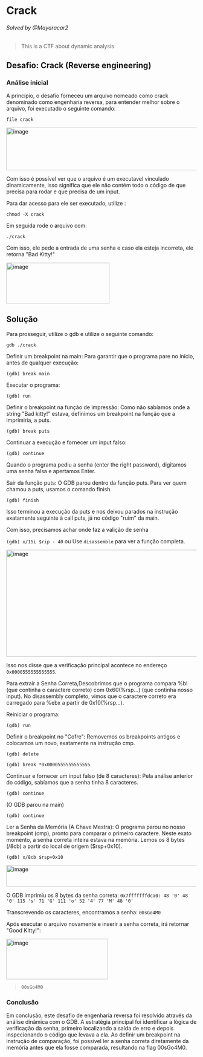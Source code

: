 
# Crack
###### Solved by @Mayaracar2
> This is a CTF about dynamic analysis
## Desafio: Crack (Reverse engineering) 
### Análise inicial
A princípio, o desafio forneceu um arquivo nomeado como crack denominado como engenharia reversa, para entender melhor sobre o arquivo, foi executado o seguinte comando:

`file crack`

<img width="661" height="113" alt="image" src="https://github.com/user-attachments/assets/c6c0d4e8-adfc-499e-8055-73aabf2552a7" />

Com isso é possível ver que o arquivo é um executavel vinculado dinamicamente, isso significa que ele não contém todo o código de que precisa para rodar e que precisa de um input.

Para dar acesso para ele ser executado, utilize :

`chmod -X crack`

Em seguida rode o arquivo com:

`./crack`

Com isso, ele pede a entrada de uma senha e caso ela esteja incorreta, ele retorna "Bad Kitty!"

<img width="273" height="108" alt="image" src="https://github.com/user-attachments/assets/fb164130-d676-4386-b3fe-0c325a11643b" />

## Solução
Para prosseguir, utilize o gdb e utilize o seguinte comando:

`gdb ./crack`

Definir um breakpoint na main: Para garantir que o programa pare no início, antes de qualquer execução:

`(gdb) break main`

Executar o programa:

`(gdb) run`

Definir o breakpoint na função de impressão: Como não sabíamos onde a string "Bad kitty!" estava, definimos um breakpoint na função que a imprimiria, a puts.

`(gdb) break puts`

Continuar a execução e fornecer um input falso:

`(gdb) continue`

Quando o programa pediu a senha (enter the right password), digitamos uma senha falsa e apertamos Enter.

Sair da função puts: O GDB parou dentro da função puts. Para ver quem chamou a puts, usamos o comando finish.

`(gdb) finish`

Isso terminou a execução da puts e nos deixou parados na instrução exatamente seguinte à call puts, já no código "ruim" da main.

Com isso, precisamos achar onde faz a valição de senha

`(gdb) x/15i $rip - 40` ou Use `disassemble` para ver a função completa.

<img width="663" height="283" alt="image" src="https://github.com/user-attachments/assets/69d2bab8-a5f9-44ba-8161-90da210a0ab5" />

Isso nos disse que a verificação principal acontece no endereço `0x0000555555555555`.

Para extrair a Senha Correta,Descobrimos que o programa compara %bl (que continha o caractere correto) com 0x60(%rsp...) (que continha nosso input). No disassembly completo, vimos que o caractere correto era carregado para %ebx a partir de 0x10(%rsp...).

Reiniciar o programa:

`(gdb) run`

Definir o breakpoint no "Cofre": Removemos os breakpoints antigos e colocamos um novo, exatamente na instrução cmp.

`(gdb) delete`

`(gdb) break *0x0000555555555555`

Continuar e fornecer um input falso (de 8 caracteres): Pela análise anterior do código, sabíamos que a senha tinha 8 caracteres.

`(gdb) continue`

(O GDB parou na main)

`(gdb) continue`

Ler a Senha da Memória (A Chave Mestra): O programa parou no nosso breakpoint (cmp), pronto para comparar o primeiro caractere. Neste exato momento, a senha correta inteira estava na memória. Lemos os 8 bytes (/8cb) a partir do local de origem ($rsp+0x10).

`(gdb) x/8cb $rsp+0x10`

<img width="651" height="57" alt="image" src="https://github.com/user-attachments/assets/4ce8dec3-7432-4484-8f86-795a5580a3fd" />

O GDB imprimiu os 8 bytes da senha correta: `0x7fffffffdca0: 48 '0' 48 '0' 115 's' 71 'G' 111 'o' 52 '4' 77 'M' 48 '0'`

Transcrevendo os caracteres, encontramos a senha: `00sGo4M0`

Após executar o arquivo novamente e inserir a senha correta, irá retornar "Good Kitty!":

<img width="269" height="107" alt="image" src="https://github.com/user-attachments/assets/4cdfbdf9-3077-4dd3-88ff-c49f99dcac78" />

>`00sGo4M0`

### Conclusão
Em conclusão, este desafio de engenharia reversa foi resolvido através da análise dinâmica com o GDB. A estratégia principal foi identificar a lógica de verificação da senha, primeiro localizando a saída de erro e depois inspecionando o código que levava a ela. Ao definir um breakpoint na instrução de comparação, foi possível ler a senha correta diretamente da memória antes que ela fosse comparada, resultando na flag 00sGo4M0.

 
